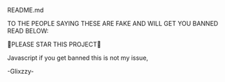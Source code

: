 README.md






             
TO THE PEOPLE SAYING THESE ARE FAKE AND WILL GET YOU BANNED READ BELOW:

🌟PLEASE STAR THIS PROJECT🌟

 Javascript
if you get banned this is not my issue,

-Glixzzy- 
